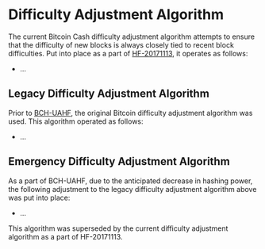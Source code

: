 # Difficulty Adjustment Algorithm

The current Bitcoin Cash difficulty adjustment algorithm attempts to ensure that the difficulty of new blocks is always closely tied to recent block difficulties.
Put into place as a part of [HF-20171113](/protocol/forks/hf-20171113), it operates as follows:

 - ...

## Legacy Difficulty Adjustment Algorithm

Prior to [BCH-UAHF](/protocol/forks/bch-uahf), the original Bitcoin difficulty adjustment algorithm was used.
This algorithm operated as follows:

 - ...

## Emergency Difficulty Adjustment Algorithm

As a part of BCH-UAHF, due to the anticipated decrease in hashing power, the following adjustment to the legacy difficulty adjustment algorithm above was put into place:

 - ...

This algorithm was superseded by the current difficulty adjustment algorithm as a part of HF-20171113.